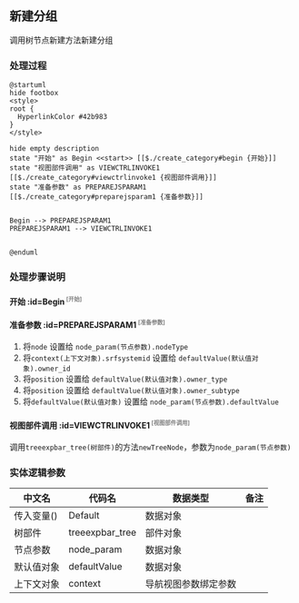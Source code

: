 ## 新建分组 <!-- {docsify-ignore-all} -->

   调用树节点新建方法新建分组

### 处理过程

```plantuml
@startuml
hide footbox
<style>
root {
  HyperlinkColor #42b983
}
</style>

hide empty description
state "开始" as Begin <<start>> [[$./create_category#begin {开始}]]
state "视图部件调用" as VIEWCTRLINVOKE1  [[$./create_category#viewctrlinvoke1 {视图部件调用}]]
state "准备参数" as PREPAREJSPARAM1  [[$./create_category#preparejsparam1 {准备参数}]]


Begin --> PREPAREJSPARAM1
PREPAREJSPARAM1 --> VIEWCTRLINVOKE1


@enduml
```


### 处理步骤说明

#### 开始 :id=Begin<sup class="footnote-symbol"> <font color=gray size=1>[开始]</font></sup>




#### 准备参数 :id=PREPAREJSPARAM1<sup class="footnote-symbol"> <font color=gray size=1>[准备参数]</font></sup>



1. 将`node` 设置给  `node_param(节点参数).nodeType`
2. 将`context(上下文对象).srfsystemid` 设置给  `defaultValue(默认值对象).owner_id`
3. 将`position` 设置给  `defaultValue(默认值对象).owner_type`
4. 将`position` 设置给  `defaultValue(默认值对象).owner_subtype`
5. 将`defaultValue(默认值对象)` 设置给  `node_param(节点参数).defaultValue`

#### 视图部件调用 :id=VIEWCTRLINVOKE1<sup class="footnote-symbol"> <font color=gray size=1>[视图部件调用]</font></sup>



调用`treeexpbar_tree(树部件)`的方法`newTreeNode`，参数为`node_param(节点参数)`


### 实体逻辑参数

|    中文名   |    代码名    |  数据类型      |备注 |
| --------| --------| --------  | --------   |
|传入变量(<i class="fa fa-check"/></i>)|Default|数据对象||
|树部件|treeexpbar_tree|部件对象||
|节点参数|node_param|数据对象||
|默认值对象|defaultValue|数据对象||
|上下文对象|context|导航视图参数绑定参数||
